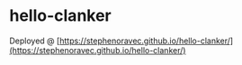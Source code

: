 # hello-clanker

Deployed @ [https://stephenoravec.github.io/hello-clanker/](https://stephenoravec.github.io/hello-clanker/)
